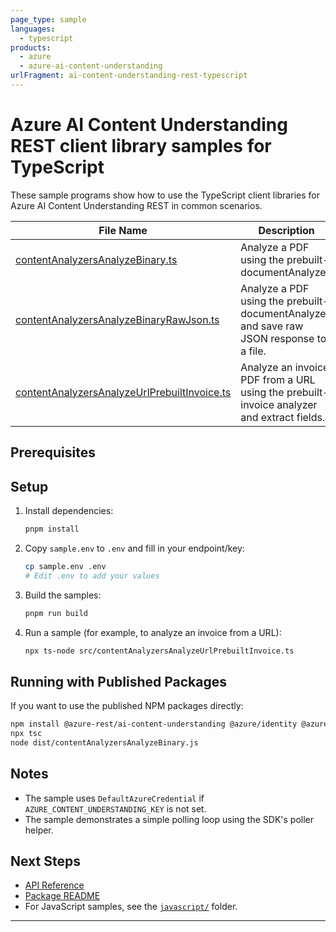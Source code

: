 ```yaml
---
page_type: sample
languages:
  - typescript
products:
  - azure
  - azure-ai-content-understanding
urlFragment: ai-content-understanding-rest-typescript
---
```


# Azure AI Content Understanding REST client library samples for TypeScript

These sample programs show how to use the TypeScript client libraries for Azure AI Content Understanding REST in common scenarios.

| **File Name**                                                                          | **Description**                                                                         |
| -------------------------------------------------------------------------------------- | --------------------------------------------------------------------------------------- |
| [contentAnalyzersAnalyzeBinary.ts](src/contentAnalyzersAnalyzeBinary.ts)               | Analyze a PDF using the prebuilt-documentAnalyzer.                                      |
| [contentAnalyzersAnalyzeBinaryRawJson.ts](src/contentAnalyzersAnalyzeBinaryRawJson.ts) | Analyze a PDF using the prebuilt-documentAnalyzer and save raw JSON response to a file. |
| [contentAnalyzersAnalyzeUrlPrebuiltInvoice.ts](src/contentAnalyzersAnalyzeUrlPrebuiltInvoice.ts) | Analyze an invoice PDF from a URL using the prebuilt-invoice analyzer and extract fields. |

## Prerequisites

## Setup

1. Install dependencies:
   ```bash
   pnpm install
   ```
2. Copy `sample.env` to `.env` and fill in your endpoint/key:
   ```bash
   cp sample.env .env
   # Edit .env to add your values
   ```
3. Build the samples:
   ```bash
   pnpm run build
   ```

4. Run a sample (for example, to analyze an invoice from a URL):
   ```bash
   npx ts-node src/contentAnalyzersAnalyzeUrlPrebuiltInvoice.ts
   ```

## Running with Published Packages

If you want to use the published NPM packages directly:

```bash
npm install @azure-rest/ai-content-understanding @azure/identity @azure/core-auth dotenv typescript
npx tsc
node dist/contentAnalyzersAnalyzeBinary.js
```

## Notes

- The sample uses `DefaultAzureCredential` if `AZURE_CONTENT_UNDERSTANDING_KEY` is not set.
- The sample demonstrates a simple polling loop using the SDK's poller helper.

## Next Steps

- [API Reference](https://learn.microsoft.com/javascript/api/@azure-rest/ai-content-understanding)
- [Package README](https://github.com/Azure/azure-sdk-for-js/tree/main/sdk/contentunderstanding/ai-content-understanding-rest/README.md)
- For JavaScript samples, see the [`javascript/`](../javascript) folder.

---
